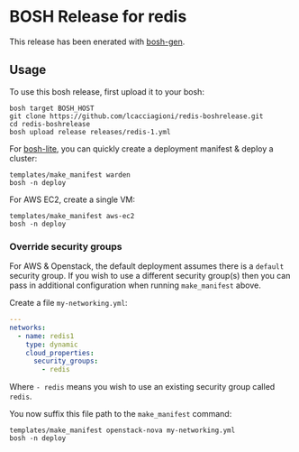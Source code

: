 # BOSH Release for redis

This release has been enerated with [bosh-gen](https://github.com/cloudfoundry-community/bosh-gen).

## Usage

To use this bosh release, first upload it to your bosh:

```
bosh target BOSH_HOST
git clone https://github.com/lcacciagioni/redis-boshrelease.git
cd redis-boshrelease
bosh upload release releases/redis-1.yml
```

For [bosh-lite](https://github.com/cloudfoundry/bosh-lite), you can quickly create a deployment manifest & deploy a cluster:

```
templates/make_manifest warden
bosh -n deploy
```

For AWS EC2, create a single VM:

```
templates/make_manifest aws-ec2
bosh -n deploy
```

### Override security groups

For AWS & Openstack, the default deployment assumes there is a `default` security group. If you wish to use a different security group(s) then you can pass in additional configuration when running `make_manifest` above.

Create a file `my-networking.yml`:

``` yaml
---
networks:
  - name: redis1
    type: dynamic
    cloud_properties:
      security_groups:
        - redis
```

Where `- redis` means you wish to use an existing security group called `redis`.

You now suffix this file path to the `make_manifest` command:

```
templates/make_manifest openstack-nova my-networking.yml
bosh -n deploy
```
